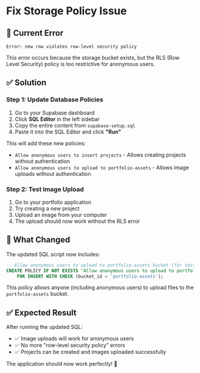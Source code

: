 # Fix Storage Policy Issue

## 🚨 Current Error
```
Error: new row violates row-level security policy
```

This error occurs because the storage bucket exists, but the RLS (Row Level Security) policy is too restrictive for anonymous users.

## ✅ Solution

### Step 1: Update Database Policies
1. Go to your Supabase dashboard
2. Click **SQL Editor** in the left sidebar
3. Copy the entire content from `supabase-setup.sql`
4. Paste it into the SQL Editor and click **"Run"**

This will add these new policies:
- `Allow anonymous users to insert projects` - Allows creating projects without authentication
- `Allow anonymous users to upload to portfolio-assets` - Allows image uploads without authentication

### Step 2: Test Image Upload
1. Go to your portfolio application
2. Try creating a new project
3. Upload an image from your computer
4. The upload should now work without the RLS error

## 🔧 What Changed

The updated SQL script now includes:
```sql
-- Allow anonymous users to upload to portfolio-assets bucket (for testing)
CREATE POLICY IF NOT EXISTS "Allow anonymous users to upload to portfolio-assets" ON storage.objects
    FOR INSERT WITH CHECK (bucket_id = 'portfolio-assets');
```

This policy allows anyone (including anonymous users) to upload files to the `portfolio-assets` bucket.

## ✅ Expected Result

After running the updated SQL:
- ✅ Image uploads will work for anonymous users
- ✅ No more "row-level security policy" errors
- ✅ Projects can be created and images uploaded successfully

The application should now work perfectly! 🚀 